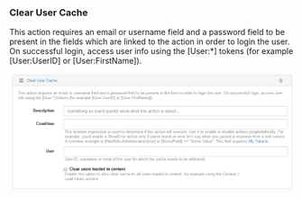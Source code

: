 
### Clear User Cache

This action requires an email or username field and a password field to be present in the fields which are linked to the action in order to login the user. On successful login, access user info using the [User:*] tokens (for example [User:UserID] or [User:FirstName]).

![](clear-user-cache.png)
